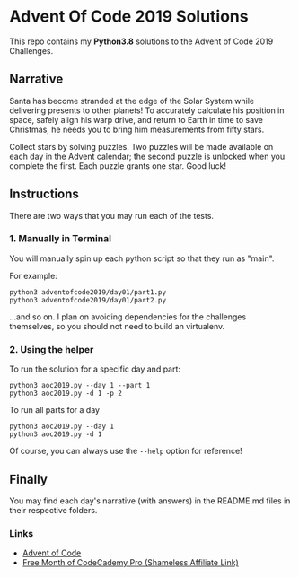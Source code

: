 # Advent Of Code 2019 Solutions

This repo contains my **Python3.8** solutions to the Advent of Code 2019 Challenges.

## Narrative

Santa has become stranded at the edge of the Solar System while delivering presents to other planets! To accurately calculate his position in space, safely align his warp drive, and return to Earth in time to save Christmas, he needs you to bring him measurements from fifty stars.

Collect stars by solving puzzles. Two puzzles will be made available on each day in the Advent calendar; the second puzzle is unlocked when you complete the first. Each puzzle grants one star. Good luck!

## Instructions

There are two ways that you may run each of the tests.

### 1. Manually in Terminal

You will manually spin up each python script so that they run as "main".

For example:

```shell script
python3 adventofcode2019/day01/part1.py
python3 adventofcode2019/day01/part2.py
```

...and so on. I plan on avoiding dependencies for the challenges themselves, so you should not need to build an virtualenv.

### 2. Using the helper

To run the solution for a specific day and part:

```shell script
python3 aoc2019.py --day 1 --part 1 
python3 aoc2019.py -d 1 -p 2
```

To run all parts for a day

```shell script
python3 aoc2019.py --day 1
python3 aoc2019.py -d 1
```

Of course, you can always use the `--help` option for reference!

## Finally

You may find each day's narrative (with answers) in the README.md files in their respective folders.

### Links

 - [Advent of Code](https://adventofcode.com/)
 - [Free Month of CodeCademy Pro (Shameless Affiliate Link)](http://ssqt.co/mQfDroD)